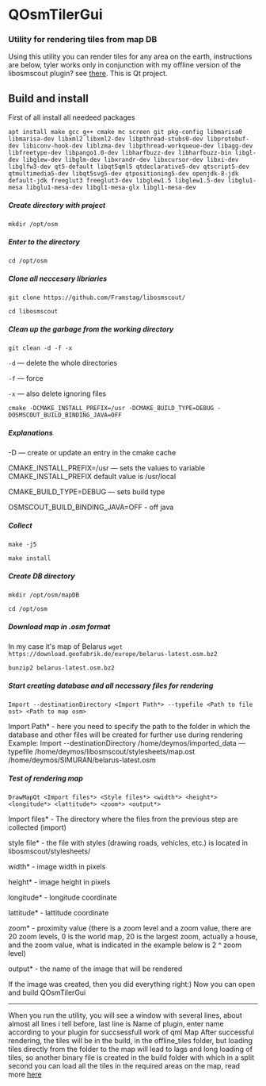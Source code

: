 # QOsmTilerGui #
### Utility for rendering tiles from map DB ###

Using this utility you can render tiles for any area on the earth, instructions are below, tyler works only in conjunction with my offline
version of the libosmscout plugin? see [there](https://github.com/Deymoss/OpenStreetMapOfflinePlugin/ "Offline plugin"). This is Qt project.

## Build and install ##
First of all install all needeed packages

`apt install make gcc g++ cmake mc screen git pkg-config libmarisa0 libmarisa-dev libxml2 libxml2-dev libpthread-stubs0-dev libprotobuf-dev libiconv-hook-dev liblzma-dev libpthread-workqueue-dev libagg-dev libfreetype-dev libpango1.0-dev libharfbuzz-dev libharfbuzz-bin libgl-dev libglew-dev libglm-dev libxrandr-dev libxcursor-dev libxi-dev libglfw3-dev qt5-default libqt5qml5 qtdeclarative5-dev qtscript5-dev qtmultimedia5-dev libqt5svg5-dev qtpositioning5-dev openjdk-8-jdk default-jdk freeglut3 freeglut3-dev libglew1.5 libglew1.5-dev libglu1-mesa libglu1-mesa-dev libgl1-mesa-glx libgl1-mesa-dev`

##### Create directory with project #####
`mkdir /opt/osm`
##### Enter to the directory #####
`cd /opt/osm`
##### Clone all neccesary libriaries #####
`git clone https://github.com/Framstag/libosmscout/`

`cd libosmscout`
##### Clean up the garbage from the working directory #####
`git clean -d -f -x`

`-d` — delete the whole directories

`-f` — force

`-x` — also delete ignoring files

`cmake -DCMAKE_INSTALL_PREFIX=/usr -DCMAKE_BUILD_TYPE=DEBUG -DOSMSCOUT_BUILD_BINDING_JAVA=OFF`

##### Explanations #####
-D — create or update an entry in the cmake cache

CMAKE_INSTALL_PREFIX=/usr — sets the values to variable CMAKE_INSTALL_PREFIX default value is /usr/local

CMAKE_BUILD_TYPE=DEBUG — sets build type

OSMSCOUT_BUILD_BINDING_JAVA=OFF - off java

##### Collect #####
`make -j5`

`make install`
##### Create DB directory #####
`mkdir /opt/osm/mapDB`

`cd /opt/osm`
##### Download map in .osm format #####
In my case it's map of Belarus
`wget https://download.geofabrik.de/europe/belarus-latest.osm.bz2`

`bunzip2 belarus-latest.osm.bz2`
##### Start creating database and all necessary files for rendering #####
`Import --destinationDirectory <Import Path*> --typefile <Path to file ost> <Path to map osm>`

Import Path* - here you need to specify the path to the folder in which the database and other files will be created for further use during rendering
Example:
Import --destinationDirectory /home/deymos/imported_data —typefile /home/deymos/libosmscout/stylesheets/map.ost /home/deymos/SIMURAN/belarus-latest.osm
##### Test of rendering map #####
`DrawMapQt <Import files*> <Style files*> <width*> <height*> <longitude*> <lattitude*> <zoom*> <output*>`

Import files* - The directory where the files from the previous step are collected (import)

style file* - the file with styles (drawing roads, vehicles, etc.) is located in libosmscout/stylesheets/

width* - image width in pixels

height* - image height in pixels

longitude* - longitude coordinate

lattitude* - lattitude coordinate

zoom* - proximity value (there is a zoom level and a zoom value, there are 20 zoom levels, 0 is the world map, 20 is the largest zoom, actually a house, and the zoom value, what is indicated in the example below is 2 ^ zoom level)

output* - the name of the image that will be rendered

If the image was created, then you did everything right:)
Now you can open and build QOsmTilerGui

---

When you run the utility, you will see a window with several lines, about almost all lines i tell before, last line is Name of plugin, enter name according to your plugin for succsessfull work of qml Map
After successful rendering, the tiles will be in the build, in the offline_tiles folder, but loading tiles directly from the folder to the map will lead to lags and long loading of tiles, so another binary file is created in the build folder 
with which in a split second you can load all the tiles in the required areas on the map, read more [here](https://github.com/Deymoss/OpenStreetMapOfflinePlugin)
